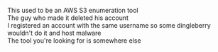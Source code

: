This used to be an AWS S3 enumeration tool\
The guy who made it deleted his account\
I registered an account with the same username so some dingleberry wouldn't do it and host malware\
The tool you're looking for is somewhere else
